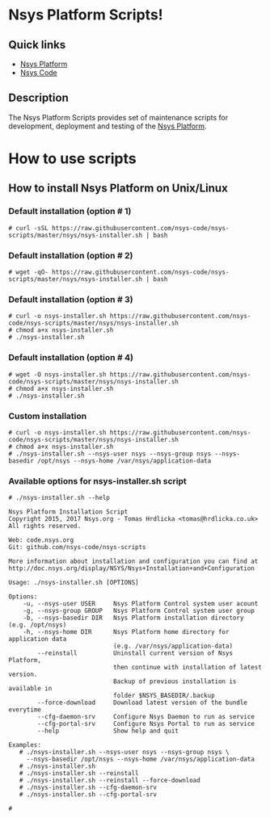 # Nsys Platform Scripts!

## Quick links

* [Nsys Platform][1]
* [Nsys Code][2]

## Description

The Nsys Platform Scripts provides set of maintenance scripts for development, deployment and testing of the [Nsys Platform](https://nsys.org).

[1]: https://nsys.org
[2]: https://code.nsys.org

# How to use scripts

## How to install Nsys Platform on Unix/Linux

### Default installation (option # 1)

~~~~
# curl -sSL https://raw.githubusercontent.com/nsys-code/nsys-scripts/master/nsys/nsys-installer.sh | bash
~~~~

### Default installation (option # 2)

~~~~
# wget -qO- https://raw.githubusercontent.com/nsys-code/nsys-scripts/master/nsys/nsys-installer.sh | bash
~~~~

### Default installation (option # 3)

~~~~
# curl -o nsys-installer.sh https://raw.githubusercontent.com/nsys-code/nsys-scripts/master/nsys/nsys-installer.sh
# chmod a+x nsys-installer.sh
# ./nsys-installer.sh
~~~~

### Default installation (option # 4)

~~~~
# wget -O nsys-installer.sh https://raw.githubusercontent.com/nsys-code/nsys-scripts/master/nsys/nsys-installer.sh
# chmod a+x nsys-installer.sh
# ./nsys-installer.sh
~~~~

### Custom installation

~~~~
# curl -o nsys-installer.sh https://raw.githubusercontent.com/nsys-code/nsys-scripts/master/nsys/nsys-installer.sh
# chmod a+x nsys-installer.sh
# ./nsys-installer.sh --nsys-user nsys --nsys-group nsys --nsys-basedir /opt/nsys --nsys-home /var/nsys/application-data
~~~~

### Available options for nsys-installer.sh script

~~~~
# ./nsys-installer.sh --help

Nsys Platform Installation Script
Copyright 2015, 2017 Nsys.org - Tomas Hrdlicka <tomas@hrdlicka.co.uk>
All rights reserved.

Web: code.nsys.org
Git: github.com/nsys-code/nsys-scripts

More information about installation and configuration you can find at
http://doc.nsys.org/display/NSYS/Nsys+Installation+and+Configuration

Usage: ./nsys-installer.sh [OPTIONS]

Options:
    -u, --nsys-user USER     Nsys Platform Control system user acount
    -g, --nsys-group GROUP   Nsys Platform Control system user group
    -b, --nsys-basedir DIR   Nsys Platform installation directory (e.g. /opt/nsys)
    -h, --nsys-home DIR      Nsys Platform home directory for application data
                             (e.g. /var/nsys/application-data)
        --reinstall          Uninstall current version of Nsys Platform,
                             then continue with installation of latest version.
                             Backup of previous installation is available in
                             folder $NSYS_BASEDIR/.backup
        --force-download     Download latest version of the bundle everytime
        --cfg-daemon-srv     Configure Nsys Daemon to run as service
        --cfg-portal-srv     Configure Nsys Portal to run as service
        --help               Show help and quit

Examples:
   # ./nsys-installer.sh --nsys-user nsys --nsys-group nsys \
     --nsys-basedir /opt/nsys --nsys-home /var/nsys/application-data
   # ./nsys-installer.sh
   # ./nsys-installer.sh --reinstall
   # ./nsys-installer.sh --reinstall --force-download
   # ./nsys-installer.sh --cfg-daemon-srv
   # ./nsys-installer.sh --cfg-portal-srv

#
~~~~
